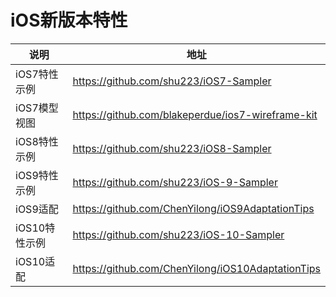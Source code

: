 # iOS新版本特性

说明 | 地址 
----- | ----- 
iOS7特性示例 |  <https://github.com/shu223/iOS7-Sampler> 
iOS7模型视图 |  <https://github.com/blakeperdue/ios7-wireframe-kit> 
iOS8特性示例 |  <https://github.com/shu223/iOS8-Sampler> 
iOS9特性示例 |  <https://github.com/shu223/iOS-9-Sampler>
iOS9适配 |  <https://github.com/ChenYilong/iOS9AdaptationTips>
iOS10特性示例 |  <https://github.com/shu223/iOS-10-Sampler>
iOS10适配 |  <https://github.com/ChenYilong/iOS10AdaptationTips>
